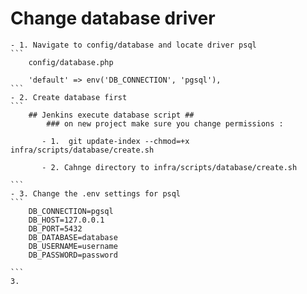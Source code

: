 # Change database driver
    - 1. Navigate to config/database and locate driver psql
    ```
        config/database.php

        'default' => env('DB_CONNECTION', 'pgsql'),
    ```
    - 2. Create database first
    ```
        ## Jenkins execute database script ##
            ### on new project make sure you change permissions : 

           - 1.  git update-index --chmod=+x infra/scripts/database/create.sh
           
           - 2. Cahnge directory to infra/scripts/database/create.sh

    ```
    - 3. Change the .env settings for psql
    ```
        DB_CONNECTION=pgsql
		DB_HOST=127.0.0.1
		DB_PORT=5432
		DB_DATABASE=database
		DB_USERNAME=username
		DB_PASSWORD=password

    ```
    3.